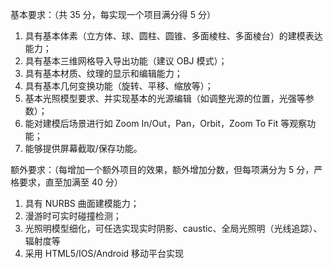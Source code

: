 基本要求：（共 35 分，每实现一个项目满分得 5 分）

1. 具有基本体素（立方体、球、圆柱、圆锥、多面棱柱、多面棱台）的建模表达能力；
2. 具有基本三维网格导入导出功能（建议 OBJ 模式）；
3. 具有基本材质、纹理的显示和编辑能力；
4. 具有基本几何变换功能（旋转、平移、缩放等）；
5. 基本光照模型要求、并实现基本的光源编辑（如调整光源的位置，光强等参数）；
6. 能对建模后场景进行如 Zoom In/Out，Pan，Orbit，Zoom To Fit 等观察功能；
7. 能够提供屏幕截取/保存功能。

额外要求：（每增加一个额外项目的效果，额外增加分数，但每项满分为 5 分，严格要求，直至加满至 40 分）

1. 具有 NURBS 曲面建模能力；
2. 漫游时可实时碰撞检测；
3. 光照明模型细化，可任选实现实时阴影、caustic、全局光照明（光线追踪）、辐射度等
4. 采用 HTML5/IOS/Android 移动平台实现 
